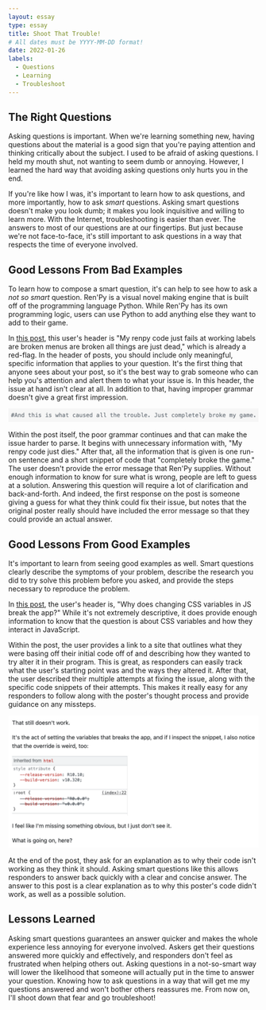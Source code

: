 ```yaml
---
layout: essay
type: essay
title: Shoot That Trouble!
# All dates must be YYYY-MM-DD format!
date: 2022-01-26
labels:
  - Questions
  - Learning
  - Troubleshoot
---
```

## The Right Questions
Asking questions is important. When we're learning something new, having questions about the material is a good sign that you're paying attention and thinking critically about the subject. I used to be afraid of asking questions. I held my mouth shut, not wanting to seem dumb or annoying. However, I learned the hard way that avoiding asking questions only hurts you in the end. 

If you're like how I was, it's important to learn how to ask questions, and more importantly, how to ask *smart* questions. Asking smart questions doesn't make you look dumb; it makes you look inquisitive and willing to learn more. With the Internet, troubleshooting is easier than ever. The answers to most of our questions are at our fingertips. But just because we're not face-to-face, it's still important to ask questions in a way that respects the time of everyone involved. 

## Good Lessons From Bad Examples
To learn how to compose a smart question, it's can help to see how to ask a *not so smart* question. Ren'Py is a visual novel making engine that is built off of the programming language Python. While Ren'Py has its own programming logic, users can use Python to add anything else they want to add to their game. 

In [this post](https://stackoverflow.com/questions/69848012/my-renpy-code-just-fails-at-working-labels-are-broken-menus-are-broken-all-thing), this user's header is "My renpy code just fails at working labels are broken menus are broken all things are just dead," which is already a red-flag. In the header of posts, you should include only meaningful, specific information that applies to your question. It's the first thing that anyone sees about your post, so it's the best way to grab someone who can help you's attention and alert them to what your issue is. In this header, the issue at hand isn't clear at all. In addition to that, having improper grammar doesn't give a great first impression. 

<img class="ui image" src="../images/badQuestion.png">

Within the post itself, the poor grammar continues and that can make the issue harder to parse. It begins with unnecessary information with, "My renpy code just dies." After that, all the information that is given is one run-on sentence and a short snippet of code that "completely broke the game." The user doesn't provide the error message that Ren'Py supplies. Without enough information to know for sure what is wrong, people are left to guess at a solution. Answering this question will require a lot of clarification and back-and-forth. And indeed, the first response on the post is someone giving a guess for what they think could fix their issue, but notes that the original poster really should have included the error message so that they could provide an actual answer. 

## Good Lessons From Good Examples

It's important to learn from seeing good examples as well. Smart questions clearly describe the symptoms of your problem, describe the research you did to try solve this problem before you asked, and provide the steps necessary to reproduce the problem. 

In [this post](https://stackoverflow.com/questions/70862723/why-does-changing-css-variables-in-js-break-the-app), the user's header is, "Why does changing CSS variables in JS break the app?" While it's not extremely descriptive, it does provide enough information to know that the question is about CSS variables and how they interact in JavaScript.

Within the post, the user provides a link to a site that outlines what they were basing off their initial code off of and describing how they wanted to try alter it in their program. This is great, as responders can easily track what the user's starting point was and the ways they altered it. After that, the user described their multiple attempts at fixing the issue, along with the specific code snippets of their attempts. This makes it really easy for any responders to follow along with the poster's thought process and provide guidance on any missteps. 

<img class="ui image" src="../images/goodQuestion.png">

At the end of the post, they ask for an explanation as to why their code isn't working as they think it should. Asking smart questions like this allows responders to answer back quickly with a clear and concise answer. The answer to this post is a clear explanation as to why this poster's code didn't work, as well as a possible solution. 

## Lessons Learned
Asking smart questions guarantees an answer quicker and makes the whole experience less annoying for everyone involved. Askers get their questions answered more quickly and effectively, and responders don't feel as frustrated when helping others out. Asking questions in a not-so-smart way will lower the likelihood that someone will actually put in the time to answer your question. Knowing how to ask questions in a way that will get me my questions answered and won't bother others reassures me. From now on, I'll shoot down that fear and go troubleshoot! 
